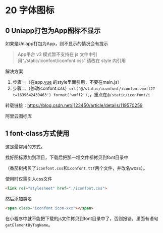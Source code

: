 # 20 字体图标



## 0 Uniapp打包为App图标不显示

如果是Uniapp打包为App，则不显示的情况会有提示

> App平台 v3 模式暂不支持在 js 文件中引用“./static/iconfont/iconfont.css“ 请改在 style 内引用

解决方案

1. 步骤一（在app.[vue](https://so.csdn.net/so/search?from=pc_blog_highlight&q=vue) 的style里面引用，不要在main.js）
2. 步骤二（修改iconfont.css）`url('@/static/iconfont/iconfont.woff2?t=1639642439463') format('woff2'),`，重点在`@/static/iconfont/i`

转载链接：https://blog.csdn.net/j123450/article/details/119570259



阿里云图标库

## 1 font-class方式使用

这是最常用的方式。

找好图标添加到项目，下载后把那一堆文件都拷贝到font目录中

（番茄树拷贝了`iconfont.css`和`iconfont.ttf`两个文件，并改名wxss）。

使用时仅需引入css文件

```html
<link rel="stylesheet" href="./iconfont.css">
```

然后添加类名

```html
<span class="iconfont icon-xxx"></span>
```

在小程序中就不能把下载的js文件拷贝到font目录中了，否则报错，里面有语句`getElementByTagName`。

